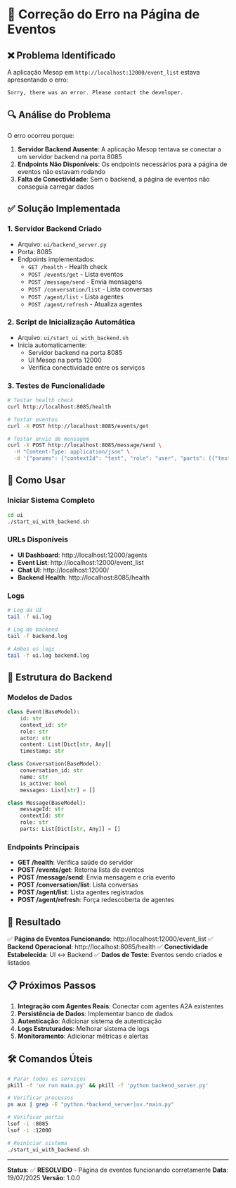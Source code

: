 # 🔧 Correção do Erro na Página de Eventos

## ❌ Problema Identificado

A aplicação Mesop em `http://localhost:12000/event_list` estava apresentando o erro:
```
Sorry, there was an error. Please contact the developer.
```

## 🔍 Análise do Problema

O erro ocorreu porque:

1. **Servidor Backend Ausente**: A aplicação Mesop tentava se conectar a um servidor backend na porta 8085
2. **Endpoints Não Disponíveis**: Os endpoints necessários para a página de eventos não estavam rodando
3. **Falta de Conectividade**: Sem o backend, a página de eventos não conseguia carregar dados

## ✅ Solução Implementada

### 1. **Servidor Backend Criado**
- Arquivo: `ui/backend_server.py`
- Porta: 8085
- Endpoints implementados:
  - `GET /health` - Health check
  - `POST /events/get` - Lista eventos
  - `POST /message/send` - Envia mensagens
  - `POST /conversation/list` - Lista conversas
  - `POST /agent/list` - Lista agentes
  - `POST /agent/refresh` - Atualiza agentes

### 2. **Script de Inicialização Automática**
- Arquivo: `ui/start_ui_with_backend.sh`
- Inicia automaticamente:
  - Servidor backend na porta 8085
  - UI Mesop na porta 12000
  - Verifica conectividade entre os serviços

### 3. **Testes de Funcionalidade**
```bash
# Testar health check
curl http://localhost:8085/health

# Testar eventos
curl -X POST http://localhost:8085/events/get

# Testar envio de mensagem
curl -X POST http://localhost:8085/message/send \
  -H "Content-Type: application/json" \
  -d '{"params": {"contextId": "test", "role": "user", "parts": [{"text": "Hello"}]}}'
```

## 🚀 Como Usar

### Iniciar Sistema Completo
```bash
cd ui
./start_ui_with_backend.sh
```

### URLs Disponíveis
- **UI Dashboard**: http://localhost:12000/agents
- **Event List**: http://localhost:12000/event_list
- **Chat UI**: http://localhost:12000/
- **Backend Health**: http://localhost:8085/health

### Logs
```bash
# Log da UI
tail -f ui.log

# Log do backend
tail -f backend.log

# Ambos os logs
tail -f ui.log backend.log
```

## 🔧 Estrutura do Backend

### Modelos de Dados
```python
class Event(BaseModel):
    id: str
    context_id: str
    role: str
    actor: str
    content: List[Dict[str, Any]]
    timestamp: str

class Conversation(BaseModel):
    conversation_id: str
    name: str
    is_active: bool
    messages: List[str] = []

class Message(BaseModel):
    messageId: str
    contextId: str
    role: str
    parts: List[Dict[str, Any]] = []
```

### Endpoints Principais
- **GET /health**: Verifica saúde do servidor
- **POST /events/get**: Retorna lista de eventos
- **POST /message/send**: Envia mensagem e cria evento
- **POST /conversation/list**: Lista conversas
- **POST /agent/list**: Lista agentes registrados
- **POST /agent/refresh**: Força redescoberta de agentes

## 🎯 Resultado

✅ **Página de Eventos Funcionando**: http://localhost:12000/event_list
✅ **Backend Operacional**: http://localhost:8085/health
✅ **Conectividade Estabelecida**: UI ↔ Backend
✅ **Dados de Teste**: Eventos sendo criados e listados

## 📋 Próximos Passos

1. **Integração com Agentes Reais**: Conectar com agentes A2A existentes
2. **Persistência de Dados**: Implementar banco de dados
3. **Autenticação**: Adicionar sistema de autenticação
4. **Logs Estruturados**: Melhorar sistema de logs
5. **Monitoramento**: Adicionar métricas e alertas

## 🛠️ Comandos Úteis

```bash
# Parar todos os serviços
pkill -f 'uv run main.py' && pkill -f 'python backend_server.py'

# Verificar processos
ps aux | grep -E "python.*backend_server|uv.*main.py"

# Verificar portas
lsof -i :8085
lsof -i :12000

# Reiniciar sistema
./start_ui_with_backend.sh
```

---

**Status**: ✅ **RESOLVIDO** - Página de eventos funcionando corretamente
**Data**: 19/07/2025
**Versão**: 1.0.0 